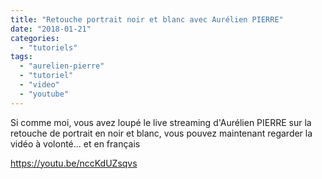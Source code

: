 ```yaml
---
title: "Retouche portrait noir et blanc avec Aurélien PIERRE"
date: "2018-01-21"
categories: 
  - "tutoriels"
tags: 
  - "aurelien-pierre"
  - "tutoriel"
  - "video"
  - "youtube"
---
```


Si comme moi, vous avez loupé le live streaming d'Aurélien PIERRE sur la retouche de portrait en noir et blanc, vous pouvez maintenant regarder la vidéo à volonté... et en français

https://youtu.be/nccKdUZsqvs
